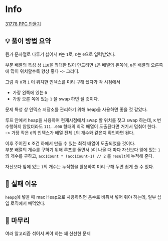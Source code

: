 # Info
[31778 PPC 만들기](https://boj.kr/31778)

## 💡 풀이 방법 요약
뭔가 문자열로 다루기 싫어서 `P`는 `1`로, `C`는 `0`으로 입력받았다.

부분 배열의 특성 상 `110`을 최대한 많이 만드려면 `1`은 배열의 왼쪽에, `0`은 배열의 오른쪽에 많이 위치할수록 항상 좋다 -> 그리디.

그럼 각 `0`과 `1` 이 위치한 인덱스를 미리 구해 뒀다가 각 시점에서
- 가장 왼쪽에 있는 `0`
- 가장 오른 쪽에 있는 `1`
을 swap 하면 될 것이다.

문제 특성 상 인덱스 저장소를 관리하기 위해 heap을 사용하면 좋을 것 같았다.

루프 안에서 heap을 사용하여 현재시점에서 swap 할 위치를 찾고 swap 하는데, `K` 번 수행하지 않았더라도 `111..000` 형태의 최적 배열이 도출된다면 거기서 멈춰야 한다.  
-> 가장 작은 `0`의 인덱스가 배열 전체 `1`의 개수와 같은지 확인하면 된다.

이후 주어진 `K` 조건 하에서 만들 수 있는 최적 배열이 도출되었을 것이다.  
부분 배열의 개수를 구하기 위해 루프를 돌면서 `0`이 나올 때 마다 자신보다 앞에 있는 `1`의 개수를 구하고, `acc1Count * (acc1Count-1) // 2` 를 `result`에 누적해 준다.

자신보다 앞에 있는 `1`의 개수는 누적합을 활용하여 미리 구해 두면 쉽게 풀 수 있다.

## 👀 실패 이유
`heapq`에 넣을 때 max Heap으로 사용하려면 음수로 바꿔서 넣어 줘야 하는데, 일부 삽입 로직에서 빼먹었다.

## 🙂 마무리
여러 알고리즘 섞어서 써야 하는 꽤 신선한 문제
